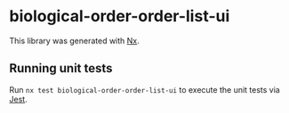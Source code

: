 # biological-order-order-list-ui

This library was generated with [Nx](https://nx.dev).

## Running unit tests

Run `nx test biological-order-order-list-ui` to execute the unit tests via [Jest](https://jestjs.io).
